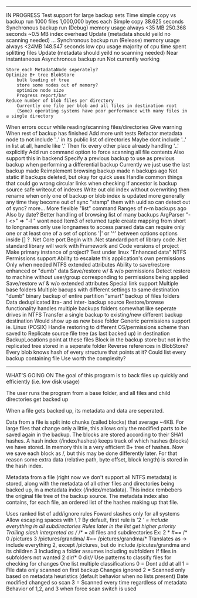 ﻿*********************
IN PROGRESS
Test support for large backup sets
	Time simple copy vs backup run
		1000 files
		1,000,000 bytes each
		Simple copy
			38.625 seconds
		Synchronous backup run (Debug)
			memory usage always <35 MB
			250.368 seconds
			~0.5 MB index overhead
			Update (metadata should yeild no scanning needed)
				...
		Synchronous backup run (Release)
			memory usage always <24MB
			148.547 seconds
			low cpu usage
				majority of cpu time spent splitting files
			Update (metadata should yeild no scanning needed)
				Near instantaneous
		Asynchronous backup run
			Not currently working

	Store each MetadataNode seperately?
	Optimize B+ tree BlobStore
		bulk loading of tree
		store some nodes out of memory?
		optimize node size
		Progress report/bar
	Reduce number of blob files per directory
		Currently one file per blob and all files in destination root
		(Some) operating systems have poor performance with many files in a single directory
When errors occur while reading/scanning files/directories
	Give warning
	When rest of backup has finished
Add more unit tests
Refactor metadata node to not include '..' in its public list of directories
	Maybe dont include '..' in list at all, handle like '.'
	Then fix every other place already handling '..' explicitly
Add run command option to force scanning all file contents
	Also support this in backend
Specify a previous backup to use as previous backup when performing a differential backup
	Currently we just use the last backup made
Reimplement browsing backup made n backups ago
	Not static if backups deleted, but okay for quick uses
Handle common things that could go wrong
	circular links when checking if ancestor is backup source
	safe writeout of indexes
		Write out old index without overwriting then rename
	when only one of backup or blob index is updated
		more generally any time they become out of sync
			"stamp" them with uuid so can detect out of sync?
	more...
More flexible "list" command
	Ranges of n-m backups ago
		Also by date?
	Better handling of browsing list of many backups
ArgParser
	"-l <>" => "-l <longname>"
		wont need Item3 of returned tuple
		create mapping from short to longnames
			only use longnames to access parsed data
	can require only one or at least one of a set of options
		'|' or '^' between options
		options inside [] ?
.Net Core port
	Begin with .Net standard port of library code
		.Net standard library will work with Framework and Code versions of project
	Make primary instance of project?
	Test under linux
"Enhanced data"
	NTFS Permissions support
		Ability to escalate this application's own permissions
			Only when needed
	NTFS extended attributes
	Ability to save/restore enhanced or "dumb" data
		Save/restore w/ & w/o permissions
			Detect restore to machine without user/group corresponding to permissions being applied
		Save/restore w/ & w/o extended attributes
	Special link support
Multiple base folders
	Multiple bacups with different settings to same destination
		"dumb" binary backup of entire partition
		"smart" backup of files folders
		Data deduplicated itra- and inter- backup source
			Restore/browse functionality handles multiple backups folders somewhat like seperate drives in NTFS
Transfer a single backup to existing/new different backup destination
	Would show up as new base folder
Generic permissions support ie. Linux (POSIX)
	Handle restoring to different OS/permissions scheme than saved to
Replicate source file tree (as last backed up) in destination
	BackupLocations point at these files
	Block in the backup store but not in the replicated tree stored in a seperate folder
Reverse references in BlobStore?
	Every blob knows hash of every structure that points at it?
	Could list every backup containing file
	Use worth the complexity?

**********************
WHAT'S GOING ON
The goal of this program is to back files up quickly and efficiently (i.e. low disk usage)

The user runs the program from a base folder, and all files and child directories get backed up

When a file gets backed up, its metadata and data are seperated.

Data from a file is split into chunks (called blocks) that average ~4KB. For large files that change only a little, this allows only the modified parts to be saved again in the backup. The blocks are stored according to their SHA1 hashes. A hash index (<destination>/index/hashes) keeps track of which hashes (blocks) we have stored. In memory this is a very efficient B+ tree of hashes. Now we save each block as <destination>/<block hash>, but this may be done differently later. For that reason some extra data (relative path, byte offset, block length) is stored in the hash index.

Metadata from a file (right now we don't support all NTFS metadata) is stored, along with the metadata of all other files and directories being backed up, in a metadata index (<destination>/index/metadata). This index rembebers the original file tree of the backup source. The metadata index also contains, for each file, an ordered list of the hashes making up that file.

Uses ranked list of add/ignore rules
		Foward slashes only for all systems
			Allow escaping spaces with \ ?
		By default, first rule is '2 *' = include everything in all subdirectories
		Rules later in the list get higher priority
		Trailing slash interpreted as /*
		<path>/* = all files and subdirectories
		Ex:
			2 *    #== /*
			0 /pictures
			3 /pictures/grandma/  #== /pictures/grandma/*
			Translates as -> include everything 2, except /pictures, but do include /picutes/grandma and its children 3
		Including a folder assumes including subfolders
		If files in subfolders not wanted
			2 dir/*
			0 dir/*/*
		Use patterns to classify files for checking for changes
		One list multiple classifications
			0 = Dont add at all
			1 = File data only scanned on first backup
				Changes ignored
			2 = Scanned only based on metadata heuristics (default behavior when no lists present)
				Date modified changed so scan
			3 = Scanned every time regardless of metadata
				Behavior of 1,2, and 3 when force scan switch is used